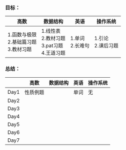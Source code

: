 ### 目标：

| 高数                                           | 数据结构                                                | 英语                 | 操作系统               |
| ---------------------------------------------- | ------------------------------------------------------- | -------------------- | ---------------------- |
| 1.函数与极限<br />2.基础篇习题<br />3.教材习题 | 1.线性表<br />2.教材习题<br />3.pat习题<br />4.王道习题 | 1.单词<br />2.长难句 | 1.引论<br />2.课后习题 |

### 总结：

|      | 高数     | 数据结构 | 英语 | 操作系统 |
| :--- | -------- | -------- | ---- | -------- |
| Day1 | 性质例题 |          | 单词 | 无       |
| Day2 |          |          |      |          |
| Day3 |          |          |      |          |
| Day4 |          |          |      |          |
| Day5 |          |          |      |          |
| Day6 |          |          |      |          |
| Day7 |          |          |      |          |

